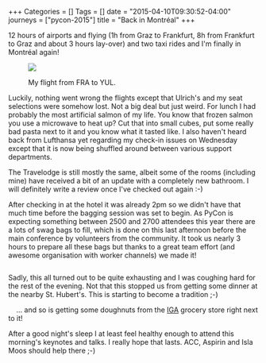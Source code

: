 +++
Categories = []
Tags = []
date = "2015-04-10T09:30:52-04:00"
journeys = ["pycon-2015"]
title = "Back in Montréal"
+++

12 hours of airports and flying (1h from Graz to Frankfurt, 8h from Frankfurt to
Graz and about 3 hours lay-over) and two taxi rides and I'm finally in Montréal
again!

<figure><img src="/images/pycon2015/AC-FRA-YUL.jpg">
<figcaption><p>My flight from FRA to YUL.</p></figcaption>
</figure>

Luckily, nothing went wrong the flights except that Ulrich's and my seat
selections were somehow lost. Not a big deal but just weird. For lunch I had
probably the most artificial salmon of my life. You know that frozen salmon you
use a microwave to heat up? Cut that into small cubes, put some really bad pasta
next to it and you know what it tasted like. I also haven't heard back from
Lufthansa yet regarding my check-in issues on Wednesday except that it is now
being shuffled around between various support departments.

The Travelodge is still mostly the same, albeit some of the rooms (including
mine) have received a bit of an update with a completely new bathroom. I will
definitely write a review once I've checked out again :-)

After checking in at the hotel it was already 2pm so we didn't have that much
time before the bagging session was set to begin. As PyCon is expecting
something between 2500 and 2700 attendees this year there are a lots of swag
bags to fill, which is done on this last afternoon before the main conference by
volunteers from the community. It took us nearly 3 hours to prepare all these
bags but thanks to a great team effort (and awesome organisation with worker
channels) we made it!

<figure><img
src="http://photos.h10n.me/Conferences/PyCon-2015/i-fffKL6w/0/XL/DSC03414-XL.jpg" alt=""></figure>

Sadly, this all turned out to be quite exhausting and I was coughing hard for
the rest of the evening. Not that this stopped us from getting some dinner at
the nearby St. Hubert's. This is starting to become a tradition ;-)

<img
src="http://photos.h10n.me/Conferences/PyCon-2015/i-LJMsNBZ/0/L/DSC03417-L.jpg"
style="float: left; margin: 0 1rem 1rem 0; max-width: 200px" alt="">

... and so is getting some doughnuts from the [IGA](https://www.iga.net/en/)
grocery store right next to it!

After a good night's sleep I at least feel healthy enough to attend this
morning's keynotes and talks. I really hope that lasts. ACC, Aspirin and
Isla Moos should help there ;-)
